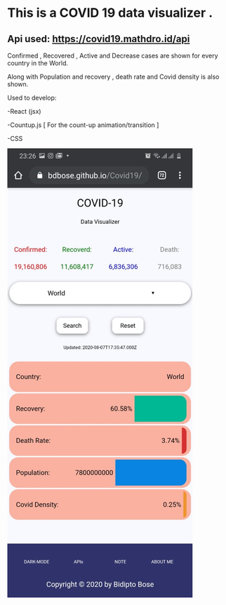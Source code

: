 # This is a COVID 19 data visualizer .

## Api used: https://covid19.mathdro.id/api

Confirmed , Recovered , Active and Decrease cases are shown for every country in the World.

Along with Population and recovery , death  rate and Covid density is also shown.

Used to develop:

-React (jsx) 

-Countup.js [ For the count-up animation/transition ]

-CSS

![](WhatsApp%20Image%202020-08-07%20at%2023.27.26.jpeg)
